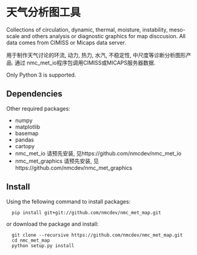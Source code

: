 # 天气分析图工具
Collections of circulation, dynamic, thermal, moisture, instability, meso-scale and
others analysis or diagnostic graphics for map disccusion. All data comes from
CIMISS or Micaps data server.

用于制作天气讨论的环流, 动力, 热力, 水汽, 不稳定性, 中尺度等诊断分析图形产品. 通过
nmc_met_io程序包调用CIMISS或MICAPS服务器数据.

Only Python 3 is supported.

## Dependencies
Other required packages:

- numpy
- matplotlib
- basemap
- pandas
- cartopy
- nmc_met_io          请预先安装, 见https://github.com/nmcdev/nmc_met_io
- nmc_met_graphics    请预先安装, 见https://github.com/nmcdev/nmc_met_graphics

## Install
Using the fellowing command to install packages:
```
  pip install git+git://github.com/nmcdev/nmc_met_map.git
```

or download the package and install:
```
  git clone --recursive https://github.com/nmcdev/nmc_met_map.git
  cd nmc_met_map
  python setup.py install
```


